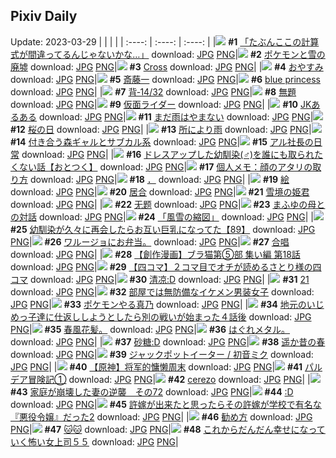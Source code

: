 ## Pixiv Daily
Update: 2023-03-29
|      |      |      |
| :----: | :----: | :----: |
|![](https://pixiv.microyu.workers.dev/c/240x480/img-master/img/2023/03/27/08/05/53/106602463_p0_master1200.jpg) **#1** [「たぶんここの計算式が間違ってるんじゃないかな…」](https://www.pixiv.net/artworks/106602463) download: [JPG](https://pixiv.microyu.workers.dev/img-original/img/2023/03/27/08/05/53/106602463_p0.jpg) [PNG](https://pixiv.microyu.workers.dev/img-original/img/2023/03/27/08/05/53/106602463_p0.png)|![](https://pixiv.microyu.workers.dev/c/240x480/img-master/img/2023/03/27/00/04/24/106593918_p0_master1200.jpg) **#2** [ポケモンと雪の廃墟](https://www.pixiv.net/artworks/106593918) download: [JPG](https://pixiv.microyu.workers.dev/img-original/img/2023/03/27/00/04/24/106593918_p0.jpg) [PNG](https://pixiv.microyu.workers.dev/img-original/img/2023/03/27/00/04/24/106593918_p0.png)|![](https://pixiv.microyu.workers.dev/c/240x480/img-master/img/2023/03/27/09/51/17/106598253_p0_master1200.jpg) **#3** [Cross](https://www.pixiv.net/artworks/106598253) download: [JPG](https://pixiv.microyu.workers.dev/img-original/img/2023/03/27/09/51/17/106598253_p0.jpg) [PNG](https://pixiv.microyu.workers.dev/img-original/img/2023/03/27/09/51/17/106598253_p0.png)|
|![](https://pixiv.microyu.workers.dev/c/240x480/img-master/img/2023/03/27/00/00/08/106593506_p0_master1200.jpg) **#4** [おやすみ](https://www.pixiv.net/artworks/106593506) download: [JPG](https://pixiv.microyu.workers.dev/img-original/img/2023/03/27/00/00/08/106593506_p0.jpg) [PNG](https://pixiv.microyu.workers.dev/img-original/img/2023/03/27/00/00/08/106593506_p0.png)|![](https://pixiv.microyu.workers.dev/c/240x480/img-master/img/2023/03/28/00/00/45/106623245_p0_master1200.jpg) **#5** [斎藤一](https://www.pixiv.net/artworks/106623245) download: [JPG](https://pixiv.microyu.workers.dev/img-original/img/2023/03/28/00/00/45/106623245_p0.jpg) [PNG](https://pixiv.microyu.workers.dev/img-original/img/2023/03/28/00/00/45/106623245_p0.png)|![](https://pixiv.microyu.workers.dev/c/240x480/img-master/img/2023/03/27/00/01/27/106593688_p0_master1200.jpg) **#6** [blue princess](https://www.pixiv.net/artworks/106593688) download: [JPG](https://pixiv.microyu.workers.dev/img-original/img/2023/03/27/00/01/27/106593688_p0.jpg) [PNG](https://pixiv.microyu.workers.dev/img-original/img/2023/03/27/00/01/27/106593688_p0.png)|
|![](https://pixiv.microyu.workers.dev/c/240x480/img-master/img/2023/03/27/00/14/25/106594374_p0_master1200.jpg) **#7** [背‐14/32](https://www.pixiv.net/artworks/106594374) download: [JPG](https://pixiv.microyu.workers.dev/img-original/img/2023/03/27/00/14/25/106594374_p0.jpg) [PNG](https://pixiv.microyu.workers.dev/img-original/img/2023/03/27/00/14/25/106594374_p0.png)|![](https://pixiv.microyu.workers.dev/c/240x480/img-master/img/2023/03/28/08/04/14/106631316_p0_master1200.jpg) **#8** [無題](https://www.pixiv.net/artworks/106631316) download: [JPG](https://pixiv.microyu.workers.dev/img-original/img/2023/03/28/08/04/14/106631316_p0.jpg) [PNG](https://pixiv.microyu.workers.dev/img-original/img/2023/03/28/08/04/14/106631316_p0.png)|![](https://pixiv.microyu.workers.dev/c/240x480/img-master/img/2023/03/27/00/45/48/106595505_p0_master1200.jpg) **#9** [仮面ライダー](https://www.pixiv.net/artworks/106595505) download: [JPG](https://pixiv.microyu.workers.dev/img-original/img/2023/03/27/00/45/48/106595505_p0.jpg) [PNG](https://pixiv.microyu.workers.dev/img-original/img/2023/03/27/00/45/48/106595505_p0.png)|
|![](https://pixiv.microyu.workers.dev/c/240x480/img-master/img/2023/03/27/18/33/12/106612681_p0_master1200.jpg) **#10** [JKあるある](https://www.pixiv.net/artworks/106612681) download: [JPG](https://pixiv.microyu.workers.dev/img-original/img/2023/03/27/18/33/12/106612681_p0.jpg) [PNG](https://pixiv.microyu.workers.dev/img-original/img/2023/03/27/18/33/12/106612681_p0.png)|![](https://pixiv.microyu.workers.dev/c/240x480/img-master/img/2023/03/28/00/00/21/106623191_p0_master1200.jpg) **#11** [まだ雨はやまない](https://www.pixiv.net/artworks/106623191) download: [JPG](https://pixiv.microyu.workers.dev/img-original/img/2023/03/28/00/00/21/106623191_p0.jpg) [PNG](https://pixiv.microyu.workers.dev/img-original/img/2023/03/28/00/00/21/106623191_p0.png)|![](https://pixiv.microyu.workers.dev/c/240x480/img-master/img/2023/03/27/20/30/01/106615910_p0_master1200.jpg) **#12** [桜の日](https://www.pixiv.net/artworks/106615910) download: [JPG](https://pixiv.microyu.workers.dev/img-original/img/2023/03/27/20/30/01/106615910_p0.jpg) [PNG](https://pixiv.microyu.workers.dev/img-original/img/2023/03/27/20/30/01/106615910_p0.png)|
|![](https://pixiv.microyu.workers.dev/c/240x480/img-master/img/2023/03/28/00/01/21/106623319_p0_master1200.jpg) **#13** [所により雨](https://www.pixiv.net/artworks/106623319) download: [JPG](https://pixiv.microyu.workers.dev/img-original/img/2023/03/28/00/01/21/106623319_p0.jpg) [PNG](https://pixiv.microyu.workers.dev/img-original/img/2023/03/28/00/01/21/106623319_p0.png)|![](https://pixiv.microyu.workers.dev/c/240x480/img-master/img/2023/03/27/18/30/43/106612634_p0_master1200.jpg) **#14** [付き合う森ギャルとサブカル系](https://www.pixiv.net/artworks/106612634) download: [JPG](https://pixiv.microyu.workers.dev/img-original/img/2023/03/27/18/30/43/106612634_p0.jpg) [PNG](https://pixiv.microyu.workers.dev/img-original/img/2023/03/27/18/30/43/106612634_p0.png)|![](https://pixiv.microyu.workers.dev/c/240x480/img-master/img/2023/03/28/00/00/55/106623268_p0_master1200.jpg) **#15** [アル社長の日常](https://www.pixiv.net/artworks/106623268) download: [JPG](https://pixiv.microyu.workers.dev/img-original/img/2023/03/28/00/00/55/106623268_p0.jpg) [PNG](https://pixiv.microyu.workers.dev/img-original/img/2023/03/28/00/00/55/106623268_p0.png)|
|![](https://pixiv.microyu.workers.dev/c/240x480/img-master/img/2023/03/27/12/01/16/106605675_p0_master1200.jpg) **#16** [ドレスアップした幼馴染(♂)を誰にも取られたくない話【おとつく】](https://www.pixiv.net/artworks/106605675) download: [JPG](https://pixiv.microyu.workers.dev/img-original/img/2023/03/27/12/01/16/106605675_p0.jpg) [PNG](https://pixiv.microyu.workers.dev/img-original/img/2023/03/27/12/01/16/106605675_p0.png)|![](https://pixiv.microyu.workers.dev/c/240x480/img-master/img/2023/03/28/07/00/13/106630548_p0_master1200.jpg) **#17** [個人メモ：顔のアタリの取り方](https://www.pixiv.net/artworks/106630548) download: [JPG](https://pixiv.microyu.workers.dev/img-original/img/2023/03/28/07/00/13/106630548_p0.jpg) [PNG](https://pixiv.microyu.workers.dev/img-original/img/2023/03/28/07/00/13/106630548_p0.png)|![](https://pixiv.microyu.workers.dev/c/240x480/img-master/img/2023/03/28/08/58/40/106624097_p0_master1200.jpg) **#18** [．](https://www.pixiv.net/artworks/106624097) download: [JPG](https://pixiv.microyu.workers.dev/img-original/img/2023/03/28/08/58/40/106624097_p0.jpg) [PNG](https://pixiv.microyu.workers.dev/img-original/img/2023/03/28/08/58/40/106624097_p0.png)|
|![](https://pixiv.microyu.workers.dev/c/240x480/img-master/img/2023/03/27/19/25/53/106614132_p0_master1200.jpg) **#19** [絵](https://www.pixiv.net/artworks/106614132) download: [JPG](https://pixiv.microyu.workers.dev/img-original/img/2023/03/27/19/25/53/106614132_p0.jpg) [PNG](https://pixiv.microyu.workers.dev/img-original/img/2023/03/27/19/25/53/106614132_p0.png)|![](https://pixiv.microyu.workers.dev/c/240x480/img-master/img/2023/03/28/06/00/08/106629839_p0_master1200.jpg) **#20** [居合](https://www.pixiv.net/artworks/106629839) download: [JPG](https://pixiv.microyu.workers.dev/img-original/img/2023/03/28/06/00/08/106629839_p0.jpg) [PNG](https://pixiv.microyu.workers.dev/img-original/img/2023/03/28/06/00/08/106629839_p0.png)|![](https://pixiv.microyu.workers.dev/c/240x480/img-master/img/2023/03/27/10/47/14/106604550_p0_master1200.jpg) **#21** [雪境の姫君](https://www.pixiv.net/artworks/106604550) download: [JPG](https://pixiv.microyu.workers.dev/img-original/img/2023/03/27/10/47/14/106604550_p0.jpg) [PNG](https://pixiv.microyu.workers.dev/img-original/img/2023/03/27/10/47/14/106604550_p0.png)|
|![](https://pixiv.microyu.workers.dev/c/240x480/img-master/img/2023/03/28/01/48/54/106626737_p0_master1200.jpg) **#22** [无题](https://www.pixiv.net/artworks/106626737) download: [JPG](https://pixiv.microyu.workers.dev/img-original/img/2023/03/28/01/48/54/106626737_p0.jpg) [PNG](https://pixiv.microyu.workers.dev/img-original/img/2023/03/28/01/48/54/106626737_p0.png)|![](https://pixiv.microyu.workers.dev/c/240x480/img-master/img/2023/03/28/08/39/47/106631696_p0_master1200.jpg) **#23** [まふゆの母との対話](https://www.pixiv.net/artworks/106631696) download: [JPG](https://pixiv.microyu.workers.dev/img-original/img/2023/03/28/08/39/47/106631696_p0.jpg) [PNG](https://pixiv.microyu.workers.dev/img-original/img/2023/03/28/08/39/47/106631696_p0.png)|![](https://pixiv.microyu.workers.dev/c/240x480/img-master/img/2023/03/28/00/00/39/106623238_p0_master1200.jpg) **#24** [「風雪の縮図」](https://www.pixiv.net/artworks/106623238) download: [JPG](https://pixiv.microyu.workers.dev/img-original/img/2023/03/28/00/00/39/106623238_p0.jpg) [PNG](https://pixiv.microyu.workers.dev/img-original/img/2023/03/28/00/00/39/106623238_p0.png)|
|![](https://pixiv.microyu.workers.dev/c/240x480/img-master/img/2023/03/28/00/03/19/106623482_p0_master1200.jpg) **#25** [幼馴染が久々に再会したらお互い巨乳になってた【89】](https://www.pixiv.net/artworks/106623482) download: [JPG](https://pixiv.microyu.workers.dev/img-original/img/2023/03/28/00/03/19/106623482_p0.jpg) [PNG](https://pixiv.microyu.workers.dev/img-original/img/2023/03/28/00/03/19/106623482_p0.png)|![](https://pixiv.microyu.workers.dev/c/240x480/img-master/img/2023/03/27/14/05/48/106607774_p0_master1200.jpg) **#26** [ワルージョにお弁当。](https://www.pixiv.net/artworks/106607774) download: [JPG](https://pixiv.microyu.workers.dev/img-original/img/2023/03/27/14/05/48/106607774_p0.jpg) [PNG](https://pixiv.microyu.workers.dev/img-original/img/2023/03/27/14/05/48/106607774_p0.png)|![](https://pixiv.microyu.workers.dev/c/240x480/img-master/img/2023/03/27/17/49/34/106611623_p0_master1200.jpg) **#27** [合唱](https://www.pixiv.net/artworks/106611623) download: [JPG](https://pixiv.microyu.workers.dev/img-original/img/2023/03/27/17/49/34/106611623_p0.jpg) [PNG](https://pixiv.microyu.workers.dev/img-original/img/2023/03/27/17/49/34/106611623_p0.png)|
|![](https://pixiv.microyu.workers.dev/c/240x480/img-master/img/2023/03/27/19/00/16/106613392_p0_master1200.jpg) **#28** [【創作漫画】ブラ猫第⑤部 集い編 第18話](https://www.pixiv.net/artworks/106613392) download: [JPG](https://pixiv.microyu.workers.dev/img-original/img/2023/03/27/19/00/16/106613392_p0.jpg) [PNG](https://pixiv.microyu.workers.dev/img-original/img/2023/03/27/19/00/16/106613392_p0.png)|![](https://pixiv.microyu.workers.dev/c/240x480/img-master/img/2023/03/27/19/24/02/106614086_p0_master1200.jpg) **#29** [【四コマ】２コマ目でオチが読めるさとり様の四コマ](https://www.pixiv.net/artworks/106614086) download: [JPG](https://pixiv.microyu.workers.dev/img-original/img/2023/03/27/19/24/02/106614086_p0.jpg) [PNG](https://pixiv.microyu.workers.dev/img-original/img/2023/03/27/19/24/02/106614086_p0.png)|![](https://pixiv.microyu.workers.dev/c/240x480/img-master/img/2023/03/27/13/04/06/106606815_p0_master1200.jpg) **#30** [清凉:D](https://www.pixiv.net/artworks/106606815) download: [JPG](https://pixiv.microyu.workers.dev/img-original/img/2023/03/27/13/04/06/106606815_p0.jpg) [PNG](https://pixiv.microyu.workers.dev/img-original/img/2023/03/27/13/04/06/106606815_p0.png)|
|![](https://pixiv.microyu.workers.dev/c/240x480/img-master/img/2023/03/27/14/28/39/106608097_p0_master1200.jpg) **#31** [21](https://www.pixiv.net/artworks/106608097) download: [JPG](https://pixiv.microyu.workers.dev/img-original/img/2023/03/27/14/28/39/106608097_p0.jpg) [PNG](https://pixiv.microyu.workers.dev/img-original/img/2023/03/27/14/28/39/106608097_p0.png)|![](https://pixiv.microyu.workers.dev/c/240x480/img-master/img/2023/03/28/00/02/10/106623399_p0_master1200.jpg) **#32** [部屋では無防備なイケメン男装女子](https://www.pixiv.net/artworks/106623399) download: [JPG](https://pixiv.microyu.workers.dev/img-original/img/2023/03/28/00/02/10/106623399_p0.jpg) [PNG](https://pixiv.microyu.workers.dev/img-original/img/2023/03/28/00/02/10/106623399_p0.png)|![](https://pixiv.microyu.workers.dev/c/240x480/img-master/img/2023/03/28/00/05/43/106623617_p0_master1200.jpg) **#33** [ポケモンやる真乃](https://www.pixiv.net/artworks/106623617) download: [JPG](https://pixiv.microyu.workers.dev/img-original/img/2023/03/28/00/05/43/106623617_p0.jpg) [PNG](https://pixiv.microyu.workers.dev/img-original/img/2023/03/28/00/05/43/106623617_p0.png)|
|![](https://pixiv.microyu.workers.dev/c/240x480/img-master/img/2023/03/28/11/04/46/106633683_p0_master1200.jpg) **#34** [地元のいじめっ子達に仕返ししようとしたら別の戦いが始まった４話後](https://www.pixiv.net/artworks/106633683) download: [JPG](https://pixiv.microyu.workers.dev/img-original/img/2023/03/28/11/04/46/106633683_p0.jpg) [PNG](https://pixiv.microyu.workers.dev/img-original/img/2023/03/28/11/04/46/106633683_p0.png)|![](https://pixiv.microyu.workers.dev/c/240x480/img-master/img/2023/03/27/18/30/41/106612632_p0_master1200.jpg) **#35** [春風花髪。](https://www.pixiv.net/artworks/106612632) download: [JPG](https://pixiv.microyu.workers.dev/img-original/img/2023/03/27/18/30/41/106612632_p0.jpg) [PNG](https://pixiv.microyu.workers.dev/img-original/img/2023/03/27/18/30/41/106612632_p0.png)|![](https://pixiv.microyu.workers.dev/c/240x480/img-master/img/2023/03/27/08/40/22/106602916_p0_master1200.jpg) **#36** [はぐれメタル。](https://www.pixiv.net/artworks/106602916) download: [JPG](https://pixiv.microyu.workers.dev/img-original/img/2023/03/27/08/40/22/106602916_p0.jpg) [PNG](https://pixiv.microyu.workers.dev/img-original/img/2023/03/27/08/40/22/106602916_p0.png)|
|![](https://pixiv.microyu.workers.dev/c/240x480/img-master/img/2023/03/27/13/20/42/106607086_p0_master1200.jpg) **#37** [砂糖:D](https://www.pixiv.net/artworks/106607086) download: [JPG](https://pixiv.microyu.workers.dev/img-original/img/2023/03/27/13/20/42/106607086_p0.jpg) [PNG](https://pixiv.microyu.workers.dev/img-original/img/2023/03/27/13/20/42/106607086_p0.png)|![](https://pixiv.microyu.workers.dev/c/240x480/img-master/img/2023/03/27/19/48/01/106593640_p0_master1200.jpg) **#38** [遥か昔の春](https://www.pixiv.net/artworks/106593640) download: [JPG](https://pixiv.microyu.workers.dev/img-original/img/2023/03/27/19/48/01/106593640_p0.jpg) [PNG](https://pixiv.microyu.workers.dev/img-original/img/2023/03/27/19/48/01/106593640_p0.png)|![](https://pixiv.microyu.workers.dev/c/240x480/img-master/img/2023/03/28/18/33/48/106641667_p0_master1200.jpg) **#39** [ジャックポットイーター / 初音ミク](https://www.pixiv.net/artworks/106641667) download: [JPG](https://pixiv.microyu.workers.dev/img-original/img/2023/03/28/18/33/48/106641667_p0.jpg) [PNG](https://pixiv.microyu.workers.dev/img-original/img/2023/03/28/18/33/48/106641667_p0.png)|
|![](https://pixiv.microyu.workers.dev/c/240x480/img-master/img/2023/03/27/00/37/40/106595224_p0_master1200.jpg) **#40** [【原神】将军的慵懒周末](https://www.pixiv.net/artworks/106595224) download: [JPG](https://pixiv.microyu.workers.dev/img-original/img/2023/03/27/00/37/40/106595224_p0.jpg) [PNG](https://pixiv.microyu.workers.dev/img-original/img/2023/03/27/00/37/40/106595224_p0.png)|![](https://pixiv.microyu.workers.dev/c/240x480/img-master/img/2023/03/28/19/32/09/106643191_p0_master1200.jpg) **#41** [パルデア冒険記①](https://www.pixiv.net/artworks/106643191) download: [JPG](https://pixiv.microyu.workers.dev/img-original/img/2023/03/28/19/32/09/106643191_p0.jpg) [PNG](https://pixiv.microyu.workers.dev/img-original/img/2023/03/28/19/32/09/106643191_p0.png)|![](https://pixiv.microyu.workers.dev/c/240x480/img-master/img/2023/03/27/20/10/14/106615339_p0_master1200.jpg) **#42** [cerezo](https://www.pixiv.net/artworks/106615339) download: [JPG](https://pixiv.microyu.workers.dev/img-original/img/2023/03/27/20/10/14/106615339_p0.jpg) [PNG](https://pixiv.microyu.workers.dev/img-original/img/2023/03/27/20/10/14/106615339_p0.png)|
|![](https://pixiv.microyu.workers.dev/c/240x480/img-master/img/2023/03/27/11/50/50/106605450_p0_master1200.jpg) **#43** [家庭が崩壊した妻の逆襲　その72](https://www.pixiv.net/artworks/106605450) download: [JPG](https://pixiv.microyu.workers.dev/img-original/img/2023/03/27/11/50/50/106605450_p0.jpg) [PNG](https://pixiv.microyu.workers.dev/img-original/img/2023/03/27/11/50/50/106605450_p0.png)|![](https://pixiv.microyu.workers.dev/c/240x480/img-master/img/2023/03/27/13/01/02/106606759_p0_master1200.jpg) **#44** [:D](https://www.pixiv.net/artworks/106606759) download: [JPG](https://pixiv.microyu.workers.dev/img-original/img/2023/03/27/13/01/02/106606759_p0.jpg) [PNG](https://pixiv.microyu.workers.dev/img-original/img/2023/03/27/13/01/02/106606759_p0.png)|![](https://pixiv.microyu.workers.dev/c/240x480/img-master/img/2023/03/28/00/00/43/106623242_p0_master1200.jpg) **#45** [許嫁が出来たと思ったらその許嫁が学校で有名な『悪役令嬢』だった2](https://www.pixiv.net/artworks/106623242) download: [JPG](https://pixiv.microyu.workers.dev/img-original/img/2023/03/28/00/00/43/106623242_p0.jpg) [PNG](https://pixiv.microyu.workers.dev/img-original/img/2023/03/28/00/00/43/106623242_p0.png)|
|![](https://pixiv.microyu.workers.dev/c/240x480/img-master/img/2023/03/28/17/25/07/106640041_p0_master1200.jpg) **#46** [勧め方](https://www.pixiv.net/artworks/106640041) download: [JPG](https://pixiv.microyu.workers.dev/img-original/img/2023/03/28/17/25/07/106640041_p0.jpg) [PNG](https://pixiv.microyu.workers.dev/img-original/img/2023/03/28/17/25/07/106640041_p0.png)|![](https://pixiv.microyu.workers.dev/c/240x480/img-master/img/2023/03/27/13/44/17/106607427_p0_master1200.jpg) **#47** [🐱🐱](https://www.pixiv.net/artworks/106607427) download: [JPG](https://pixiv.microyu.workers.dev/img-original/img/2023/03/27/13/44/17/106607427_p0.jpg) [PNG](https://pixiv.microyu.workers.dev/img-original/img/2023/03/27/13/44/17/106607427_p0.png)|![](https://pixiv.microyu.workers.dev/c/240x480/img-master/img/2023/03/28/17/02/54/106639638_p0_master1200.jpg) **#48** [これからだんだん幸せになっていく怖い女上司５５](https://www.pixiv.net/artworks/106639638) download: [JPG](https://pixiv.microyu.workers.dev/img-original/img/2023/03/28/17/02/54/106639638_p0.jpg) [PNG](https://pixiv.microyu.workers.dev/img-original/img/2023/03/28/17/02/54/106639638_p0.png)|
